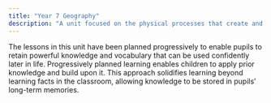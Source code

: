 ```yaml
---
title: "Year 7 Geography"
description: "A unit focused on the physical processes that create and destroy our landscape - and their effects on humans."
---
```


The lessons in this unit have been planned progressively to enable pupils
to retain powerful knowledge and vocabulary that can be used confidently
later in life. Progressively planned learning enables children to apply
prior knowledge and build upon it. This approach solidifies learning
beyond learning facts in the classroom, allowing knowledge to be stored
in pupils’ long-term memories.